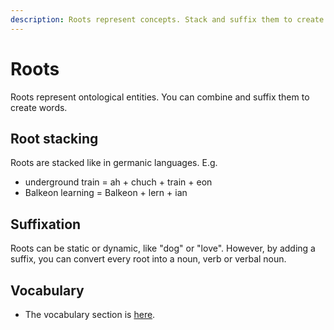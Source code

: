 ```yaml
---
description: Roots represent concepts. Stack and suffix them to create words.
---
```

# Roots
Roots represent ontological entities. You can combine and suffix them to create words.

## Root stacking
Roots are stacked like in germanic languages. E.g.
- underground train = ah + chuch + <span translate="no" lang="es">train</span> + <span translate="no" lang="es">eon</span>
- Balkeon learning = <span translate="no" lang="es">Balkeon</span> + <span translate="no" lang="es">lern</span> + ian

## Suffixation
Roots can be static or dynamic, like "dog" or "love". However, by adding a suffix, you can convert every root into a noun, verb or verbal noun.

## Vocabulary
- The vocabulary section is [here](/Vocabulary/index.md).
